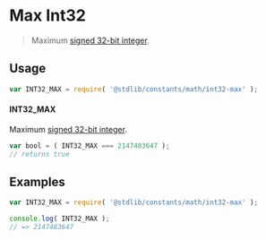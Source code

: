 # Max Int32

> Maximum [signed 32-bit integer][max-int32].

<section class="usage">

## Usage

```javascript
var INT32_MAX = require( '@stdlib/constants/math/int32-max' );
```

#### INT32_MAX

Maximum [signed 32-bit integer][max-int32].

```javascript
var bool = ( INT32_MAX === 2147483647 );
// returns true
```

</section>

<!-- /.usage -->

<section class="examples">

## Examples

<!-- TODO: better example -->

```javascript
var INT32_MAX = require( '@stdlib/constants/math/int32-max' );

console.log( INT32_MAX );
// => 2147483647
```

</section>

<!-- /.examples -->

<section class="links">

[max-int32]: http://en.wikipedia.org/wiki/2147483647

</section>

<!-- /.links -->
